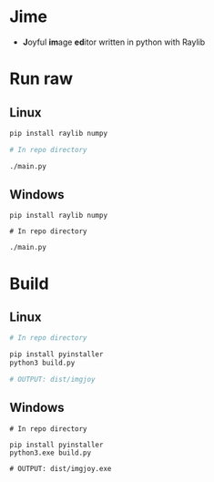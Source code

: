 # Jime
- **J**oyful **im**age **ed**itor written in python with Raylib

# Run raw
## Linux
```bash
pip install raylib numpy

# In repo directory

./main.py
```

## Windows
```shell
pip install raylib numpy 

# In repo directory

./main.py
```

# Build
## Linux
```bash
# In repo directory

pip install pyinstaller
python3 build.py

# OUTPUT: dist/imgjoy
```

## Windows
```shell
# In repo directory

pip install pyinstaller
python3.exe build.py

# OUTPUT: dist/imgjoy.exe
```
